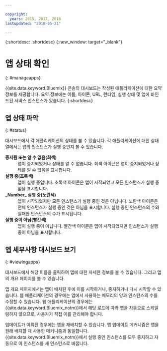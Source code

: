 ```yaml
---

copyright:
  years: 2015, 2017, 2018
lastupdated: "2018-05-21"

---
```


{:shortdesc: .shortdesc}
{:new_window: target="_blank"}

# 앱 상태 확인
{: #manageapps}

{{site.data.keyword.Bluemix}} 콘솔의 대시보드는 작성된 애플리케이션에 대한 요약 정보를 제공합니다. 요약 정보에는 이름, 아이콘, URL, 런타임, 실행 상태 및 앱에 바인드된 서비스 인스턴스가 있습니다.
{:shortdesc}

## 앱 상태 파악
{: #status}

대시보드에서 각 애플리케이션의 상태를 볼 수 있습니다. 각 애플리케이션에 대한 상태 열에서는 앱의 인스턴스가 실행 중인지 볼 수 있습니다.

<dl>
<dt>
<strong>
중지됨 또는 알 수 없음(회색)
</strong>
</dt>
<dd>
앱이 중지되었거나 상태를 알 수 없습니다. 회색 아이콘은 앱이 중지되었거나 상태를 알 수 없음을 표시합니다.
</dd>
<dt>
<strong>
실행 중(초록색)
</strong>
</dt>
<dd>
앱이 실행 중입니다. 초록색 아이콘은 앱이 시작되었고 모든 인스턴스가 실행 중임을 표시합니다.
</dd>
<dt>
<strong>
_Number_  실행 중(노란색)
</strong>
</dt>
<dd>
앱이 시작되었지만 모든 인스턴스가 실행 중인 것은 아닙니다. 노란색 아이콘은 전체 인스턴스가 실행 중인 것은 아님을 표시합니다. 실행 중인 인스턴스의 수와 실패한 인스턴스의 수가 표시됩니다.
</dd>
<dt>
<strong>
실행 중이 아님(빨간색)
</strong>
</dt>
<dd>
앱이 실행 중이 아닙니다. 빨간색 아이콘은 앱이 시작되었지만 인스턴스가 실행 중이 아님을 표시합니다.
</dd>
</dl>

## 앱 세부사항 대시보드 보기
{: #viewingapps}

대시보드에서 해당 이름을 클릭하여 앱에 대한 자세한 정보를 볼 수 있습니다. 그리고 앱의 개요 페이지를 볼 수 있습니다.

앱 개요 페이지에서는 앱이 배치된 후에 이를 시작하거나, 중지하거나 다시 시작할 수 있습니다. 웹 애플리케이션의 경우에는 앱에서 사용하는 메모리의 양과 인스턴스의 수를 수정할 수 있습니다. 웹 애플리케이션의 경우에는 {{site.data.keyword.Bluemix_notm}}에서 해당 로드에 따라 앱을 자동으로 스케일링하지 않으므로, 사용자가 직접 이를 관리해야 합니다.

업데이트가 이뤄진 경우에는 앱을 재배치할 수 있습니다. 앱 업데이트 메커니즘은 앱을 원래 배치할 때 사용한 메커니즘과 동일합니다. {{site.data.keyword.Bluemix_notm}}에서 실행 중인 인스턴스를 모두 중지하고 자동으로 이 인스턴스를 새 인스턴스로 바꿉니다.

